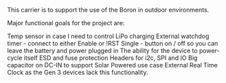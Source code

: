 
This carrier is to support the use of the Boron in outdoor environments.

Major functional goals for the project are:

Temp sensor in case I need to control LiPo charging
External watchdog timer - connect to either Enable or !RST
Single - button on / off so you can leave the battery and power plugged in
The ability for the device to power-cycle itself
ESD and fuse protection
Headers for i2c, SPI and IO
Big capacitor on DC-IN to support Solar Powered use case
External Real Time Clock as the Gen 3 devices lack this functionality.
